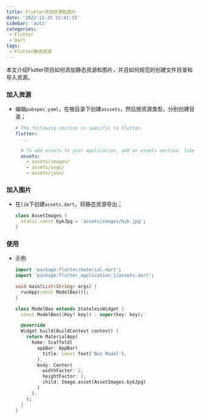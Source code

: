 ```yaml
---
title: Flutter添加资源和图片
date: '2022-11-25 21:41:15'
sidebar: 'auto'
categories:
 - Flutter
 - Dart
tags:
 - Flutter静态资源
---
```



本文介绍Flutter项目如何添加静态资源和图片，并且如何规范的创建文件目录和导入资源。
<!-- more -->

### 加入资源
  - 编辑`pubspec.yaml`，在根目录下创建`asssets`，然后按资源类型，分别创建目录；
    ```yaml
    # The following section is specific to Flutter.
    flutter:
      ...

      # To add assets to your application, add an assets section, like this:
      assets:
        - assets/images/
        - assets/svgs/
        - assets/json/
    ```

### 加入图片
  - 在`lib`下创建`assets.dart`，将静态资源导出；
    ```dart
    class AssetImages {
      static const bykJpg = 'assets/images/byk.jpg';
    }
    ```

### 使用
  - 示例
    ```Dart
    import 'package:flutter/material.dart';
    import 'package:flutter_application_1/assets.dart';

    void main(List<String> args) {
      runApp(const ModelBox());
    }

    class ModelBox extends StatelessWidget {
      const ModelBox({Key? key}) : super(key: key);

      @override
      Widget build(BuildContext context) {
        return MaterialApp(
          home: Scaffold(
            appBar: AppBar(
              title: const Text('Box Model'),
            ),
            body: Center(
              widthFactor: 2,
              heightFactor: 2,
              child: Image.asset(AssetImages.bykJpg)
            )
          ),
        );
      }
    }
    ```
